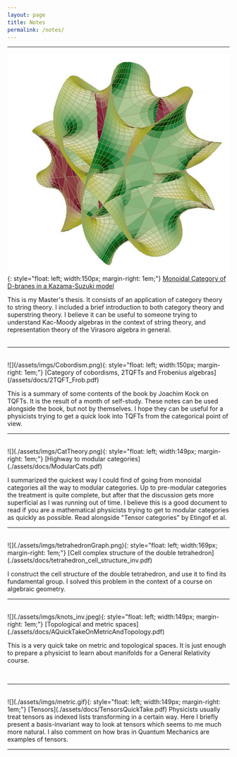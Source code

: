 ```yaml
---
layout: page
title: Notes
permalink: /notes/
---
```


---------------------

![](/assets/imgs/CYmanifold_inv.jpg){: style="float: left; width:150px; margin-right: 1em;"}
[Monoidal Category of D-branes in a Kazama-Suzuki  model](/assets/docs/Thesis_Francisco_Simoes.pdf)

This is my Master's thesis. It consists of an application of category theory to string theory. I included a brief introduction to both category theory and superstring theory. I believe it can be useful to someone trying to understand  Kac-Moody algebras in the context of string theory, and representation theory of the Virasoro algebra in general.  
<br />

---------------------

<br />
![](/assets/imgs/Cobordism.png){: style="float: left; width:150px; margin-right: 1em;"}
[Category of cobordisms, 2TQFTs and Frobenius algebras](/assets/docs/2TQFT_Frob.pdf)  

This is a summary of some contents of the book by Joachim Kock on TQFTs. It is the result of a month of self-study. These notes can be used alongside the book, but not by themselves. I hope they can be useful for a physicists trying to get a quick look into TQFTs from the categorical point of view.
<br />

---------------------

<br />
![](./assets/imgs/CatTheory.png){: style="float: left; width:149px; margin-right: 1em;"}
[Highway to modular categories](./assets/docs/ModularCats.pdf)  

I summarized the quickest way I could find of going from monoidal categories all the way to modular categories. Up to pre-modular categories the treatment is quite complete, but after that the discussion gets more superficial as I was running out of time.
I believe this is a good document to read if you are a mathematical physicists trying to get to modular categories as quickly as possible. Read alongside "Tensor categories" by Etingof et al.
<br />

---------------------

<br />
![](./assets/imgs/tetrahedronGraph.png){: style="float: left; width:169px; margin-right: 1em;"}
[Cell complex structure of the double tetrahedron](./assets/docs/tetrahedron_cell_structure_inv.pdf)  

I construct the cell structure of the double tetrahedron, and use it to find its fundamental group. 
I solved this problem in the context of a course on algebraic geometry.
<br />

---------------------

<br />
![](./assets/imgs/knots_inv.jpeg){: style="float: left; width:149px; margin-right: 1em;"}
[Topological and metric spaces](./assets/docs/AQuickTakeOnMetricAndTopology.pdf)  

This is a very quick take on metric and topological spaces. It is just enough to prepare a physicist to learn about manifolds for a General Relativity course.

<br />

---------------------

<br />
![](./assets/imgs/metric.gif){: style="float: left; width:149px; margin-right: 1em;"}
[Tensors](./assets/docs/TensorsQuickTake.pdf)  
Physicists usually treat tensors as indexed lists transforming in a certain way.
Here I briefly present a basis-invariant way to look at tensors which seems to me much more natural.
I also comment on how bras in Quantum Mechanics are examples of tensors.

<br />

---------------------
